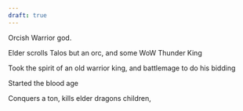 ```yaml
---
draft: true
---
```

Orcish Warrior god. 

Elder scrolls Talos but an orc, and some WoW Thunder King

Took the spirit of an old warrior king, and battlemage to do his bidding

Started the blood age

Conquers a ton, kills elder dragons children, 
